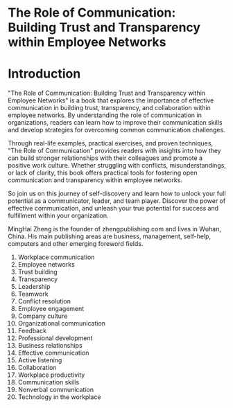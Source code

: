 # The Role of Communication: Building Trust and Transparency within Employee Networks

# Introduction

"The Role of Communication: Building Trust and Transparency within Employee Networks" is a book that explores the importance of effective communication in building trust, transparency, and collaboration within employee networks. By understanding the role of communication in organizations, readers can learn how to improve their communication skills and develop strategies for overcoming common communication challenges.

Through real-life examples, practical exercises, and proven techniques, "The Role of Communication" provides readers with insights into how they can build stronger relationships with their colleagues and promote a positive work culture. Whether struggling with conflicts, misunderstandings, or lack of clarity, this book offers practical tools for fostering open communication and transparency within employee networks.

So join us on this journey of self-discovery and learn how to unlock your full potential as a communicator, leader, and team player. Discover the power of effective communication, and unleash your true potential for success and fulfillment within your organization.


MingHai Zheng is the founder of zhengpublishing.com and lives in Wuhan, China. His main publishing areas are business, management, self-help, computers and other emerging foreword fields.



1. Workplace communication
2. Employee networks
3. Trust building
4. Transparency
5. Leadership
6. Teamwork
7. Conflict resolution
8. Employee engagement
9. Company culture
10. Organizational communication
11. Feedback
12. Professional development
13. Business relationships
14. Effective communication
15. Active listening
16. Collaboration
17. Workplace productivity
18. Communication skills
19. Nonverbal communication
20. Technology in the workplace



